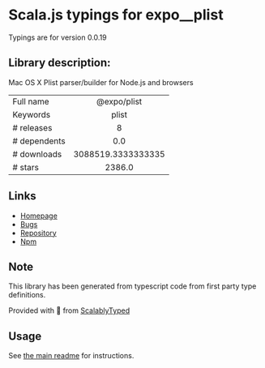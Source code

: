 
# Scala.js typings for expo__plist

Typings are for version 0.0.19

## Library description:
Mac OS X Plist parser/builder for Node.js and browsers

|                    |                 |
| ------------------ | :-------------: |
| Full name          | @expo/plist |
| Keywords           | plist |
| # releases         | 8 |
| # dependents       | 0.0 |
| # downloads        | 3088519.3333333335 |
| # stars            | 2386.0 |

## Links
- [Homepage](https://github.com/expo/expo-cli/tree/main/packages/plist#readme)
- [Bugs](https://github.com/expo/expo-cli/issues)
- [Repository](https://github.com/expo/expo-cli)
- [Npm](https://www.npmjs.com/package/%40expo%2Fplist)
    


## Note
This library has been generated from typescript code from first party type definitions.

Provided with :purple_heart: from [ScalablyTyped](https://github.com/oyvindberg/ScalablyTyped)

## Usage
See [the main readme](../../readme.md) for instructions.



